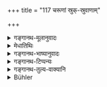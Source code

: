 +++
title = "117 चरूणां स्रुक्-स्रुवाणाम्"

+++

<details><summary>गङ्गानथ-मूलानुवादः</summary>

During sacrificial performance there should be cleaning of the sacrificial vessels; the purification of spoons and cups is accomplished by washing;—(115)


The purification of the ‘Caru’, the ‘Sruk’ and the ‘Sruva’ is done by means of hot water; as also of the ‘Sphya’, the winnowing basket, the cart, the pestle and the mortar.—(116).
</details>

<details><summary>मेधातिथिः</summary>

श्लोकद्वयं श्रुतिसिद्धार्थानुवादेन दृष्टान्ततया नेयम् । ग्रहचमसादीनां यज्ञपात्राणां प्रयोगान्तरे प्रयुज्यमानानां पूर्वप्रयोगलग्नाज्यहविर्लेपादिसंसर्गपरिहारार्थम् **उष्णेन वारिणा** लेपाद्यपकर्षः कर्तव्यः । ततो यथाश्रुति क्वचित् पाणिना क्वचिद् दर्भैः क्वचिद् दशापवित्रेण संमार्गः कर्तव्यः । इयं प्रायोगिकी शुद्धिः । उच्छिष्टाद्युपघाते तु लौकिकपात्रवत् । "न सोमेनोच्छिष्टा भवन्ति" (आश्श् ५.६.३) इति विशेषश्रुतेर् अन्यत्रोपघाते सामान्यशुद्धिर् अस्तीति ज्ञायते । ग्रहचमसस्फ्या याज्ञिकेभ्य आकारविशेषेणावसातव्याः ॥ ५.११५–११६ ॥
</details>

<details><summary>गङ्गानथ-भाष्यानुवादः</summary>

These two verses are to be taken as citing examples in illustration of what has been laid down in the *Śruti*.

When the cups, the spoons and other sacrificial vessels have been used in one performance, they become smeared with clarified butter and other offering-materials employed at that performance; and with a view to avoid the contamination of the fresh performance by such stains and smearings, these have to be removed by means of hot water; and this cleansing has to be done in the manner prescribed for each case: sometimes by hand, sometimes by kuśa-grass, sometimes by the threads at the end of one’s garment, and so on.

The purification here mentioned is in connection with sacrificial performances; in the event of the vessels becoming defiled with food-leavings etc., the cleaning is to be done in the same manner as in the case of ordinary vessels. In as much as we have the Vedic declaration—‘they do not become unclean by Soma’.—it is understood that in the case of other defilements, the ordinary purification is to be done.

The exact shapes of the ‘*graha*’ the ‘*chamasa*’ and the ‘*sphya*’ are to be ascertained from persons versed in sacrificial lore.—(115-116).
</details>

<details><summary>गङ्गानथ-टिप्पन्यः</summary>

**(verse 5.115)**

(Verse 116 of others.)

This verse is quoted in *Hemādri* (Śrāddha, p. 805);—and in
*Śuddhikaumudī*, (p. 310), which explains ‘*graha*’ as ‘a particular
vessel used at sacrifices.’

**(verse 5.116)**

(Verse 117 of others.)

This verse is quoted in *Hemādri* (Śrāddha, p. 805);—and in
*Śuddhikaumudī* (p. 310), which explains ‘*carūṇām*’ as ‘things smeared
with boiled rice,’—‘*Sruk sruva* and other vessels’ as smeared with oily substances,—‘*sphya*’ as ‘a particular kind of ladle used at sacrifices.’
</details>

<details><summary>गङ्गानथ-तुल्य-वाक्यानि</summary>

**(verse 5.115)**

*Parāśara* (7.2).—(Same as Manu.)

*Baudhāyana* (1.8.50, 51).—‘The cups and vessels used at sacrifices are
cleansed according to the injunction:—the Veda declares that they do not become impure through *Soma*.’

*Baudhāyana* (1.13.30-32).—‘Purification by washing with Kuśa-grass and
water is prescribed at the *Agnihotra*, the *Gharmocchiṣṭa*, the
*Dadhigharma*, the *Kuṇḍapāyināmayana* the *U* *tsar* *jināmayana*, the
*Dākṣāyaṇa* sacrifice, the *Ardhodaya*, the *Catuścakra*, and the
*Brahmandanas*;—also at all Soma-sacrifices, the cups should be cleansed
with water only on the *Mārjālīya* mound; if these cups are defiled by urine, ordure, blood, semen and the like, they must be thrown away.’

*Āpastamba* (1.17.13).—‘At a sacrifice, vessels should he cleansed
according to Vedic injunctions.’

*Viṣṇu* (23.8-11).—‘Stone cups and vessels used at Soma-sacrifices are
cleansed with water:—sacrificial pots, ordinary wooden ladles, and wooden ladles with two collateral excavations are cleansed with hot water. Vessels used for oblations are cleansed by rubbing them with hand (with Kuśa-blades) at the time of the sacrifice. Sword-shaped pieces of wood for stirring the boiled rice, winnowing baskets, implements used for preparing grain, pestles and mortars are cleansed by sprinkling water over them.’

*Yājñavalkya* (1.182-183).—(See under 110 and further.)

*Do*. (1.185).—(Same as Manu)

**(verse 5.116)**

*Parāśara* (7.3).—(Same as Manu.)

*Viṣṇu* (23.2-11).—(See under 115.)

*Yājñavalkya* (1.183, 184).—‘*Caru*, *sruk*, *sruva* and greasy vessels
are cleansed with hot water; the *Sphya*, the *Śūrpa*, the skins and grains, as also pestles, mortars and carts and heaps of cloth and grains heaped together,—are cleansed by sprinkling water over them.’

*Baudhāyana* (1.13.26).—‘Wooden vessels touched by impure man shall he
scraped.’

*Laugākṣi* (Aparārka, p. 259).—‘Large quantities of things, touched by
*Caṇḍālas* and others, are purified by sprinkling water; a small
quantity of grain should be washed; but rice,??? small quantity, should be thrown away.’

*Baudhāyana* (Do.).—‘Grains are purified by sprinkling water;
vegetables, roots and fruits by water; or by removing just the defiled portion, or by removing the chaff.’

*Viṣṇu*—‘Of uncooked grains, one should throw away just that quantity
which has been defiled, and the rest should be threshed and washed.’
</details>

<details><summary>Bühler</summary>

117	The Karu and (the spoons called) Sruk and Sruva must be cleaned with hot water, likewise (the wooden sword, called) Sphya, the winnowing-basket (Surpa), the cart (for bringing the grain), the pestle and the mortar.
</details>
